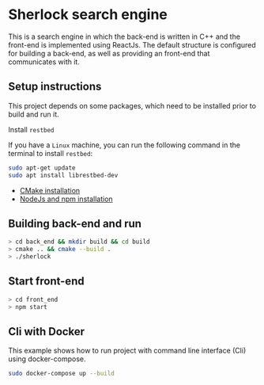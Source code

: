 # Sherlock search engine

This is a search engine in which the back-end is written in C++ and the front-end is implemented using ReactJs.
The default structure is configured for building a back-end, as well as providing an front-end that communicates with it.



## Setup instructions

This project depends on some packages, which need to be installed prior to build and run it.

Install `restbed`

If you have a `Linux` machine, you can run the following command in the
terminal to install `restbed`:  

```sh
sudo apt-get update
sudo apt install librestbed-dev
```

* [CMake installation](https://cmake.org/install/)
* [NodeJs and npm installation](https://linuxize.com/post/how-to-install-node-js-on-ubuntu-18.04/)



## Building back-end and run

``` bash
> cd back_end && mkdir build && cd build
> cmake .. && cmake --build .
> ./sherlock
```


## Start front-end

``` bash
> cd front_end
> npm start
```

## Cli with Docker

This example shows how to run project with command line interface (Cli) using docker-compose.

``` bash
sudo docker-compose up --build
```

